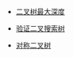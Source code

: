 - [二叉树最大深度](../202006/20200609.js)

- [验证二叉搜索树](../202006/20200610.js)

- [对称二叉树](../202006/2020061002.js)